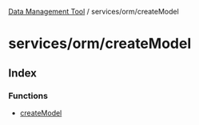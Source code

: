 [Data Management Tool](../../../index.md) / services/orm/createModel

# services/orm/createModel

## Index

### Functions

- [createModel](functions/createModel.md)
